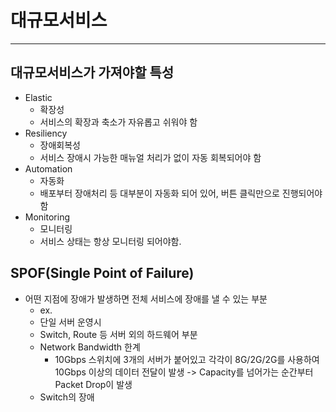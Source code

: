 # 대규모서비스
---

## 대규모서비스가 가져야할 특성

- Elastic
    - 확장성
    - 서비스의 확장과 축소가 자유롭고 쉬워야 함
- Resiliency
    - 장애회복성
    - 서비스 장애시 가능한 매뉴얼 처리가 없이 자동 회복되어야 함
- Automation
    - 자동화
    - 배포부터 장애처리 등 대부분이 자동화 되어 있어, 버튼 클릭만으로 진행되어야 함
- Monitoring
    - 모니터링
    - 서비스 상태는 항상 모니터링 되어야함.

## SPOF(Single Point of Failure)

- 어떤 지점에 장애가 발생하면 전체 서비스에 장애를 낼 수 있는 부분
    - ex. 
    - 단일 서버 운영시 
    - Switch, Route 등 서버 외의 하드웨어 부분
    - Network Bandwidth 한계
        - 10Gbps 스위치에 3개의 서버가 붙어있고 각각이 8G/2G/2G를 사용하여 10Gbps 이상의 데이터 전달이 발생 -> Capacity를 넘어가는 순간부터 Packet Drop이 발생
    - Switch의 장애